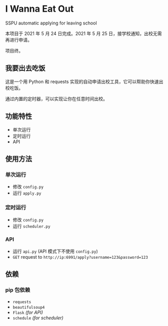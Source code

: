 # I Wanna Eat Out

SSPU automatic applying for leaving school

本项目于 2021 年 5 月 24 日完成。2021 年 5 月 25 日，接学校通知，出校无需再进行申请。

项目终。

## 我要出去吃饭

这是一个用 Python 和 requests 实现的自动申请出校工具，它可以帮助你快速出校吃饭。

通过内置的定时器，可以实现让你在任意时间出校。

## 功能特性

* 单次运行
* 定时运行
* API

## 使用方法

### 单次运行

* 修改 `config.py`
* 运行 `apply.py`

### 定时运行

* 修改 `config.py`
* 运行 `scheduler.py`

### API

* 运行 `api.py` (API 模式下不使用 `config.py`)
* `GET` request to `http://ip:6991/apply?username=123&password=123`

## 依赖

### pip 包依赖

* `requests`
* `beautifulsoup4`
* `Flask` _(for API)_
* `schedule` _(for scheduler)_
